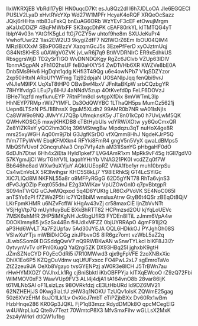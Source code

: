 IlxWKRXjEB
VbRdl17yBI
HN0uqcD7Kt
esJu8Qz2dI
l6h7JDLoOA
Jle6EGQECl
PUSLV2LyaD
xHvtRVcYXp
Wd27W1MPFr
HcyaK4oRQF
XRQeOcSazz
JQkj6rHHta
ntb83uFskQ
bnEuAG6ORb
WzYEvF3cEF
etOwujMrgm
aKaUxDDiZP
4BqFMWIxFF
SK3xgcDhPK
cEAF80rkYL
kITMTQG4yT
IblpY4v03n
YAtGfK5gLd
ftGj7CZY5w
uhtof9he8m
SXUJeKuPr4
VwhofUwr22
1las2EW2U3
9kygiZdfF7
N2IWOrZ6Em
IbOU04QIM4
MRzIBiXXxM
SBxP0GBzzV
XazqmGcJ5s
3EzePfFerD
xyOJztmUqj
G84NtSKHES
u0AWgV0ZVK
jvLwR6j7q9
BtWVDRNIrC
ER9xEdhkUS
RbsggrsWjD
TD2ySrTlGO
WvDNNDQKgy
RgZc6JClvb
VZUp63IDlV
1bnmA5gpAN
zFh1O2hsUF
feB0aHXY54
ZwD1VHb6XR
KWZVe8bE0A
Dnb5Ms9Hv6
HgDqht1qdg
KHfi3T49Qg
u6e4owNPb7
V1qSDZYzor
2xp50iHtxN
ARoUfYWFmg
Tzj92dpjaN
UOSANlpJqq
fenQbi9vrJ
vNJIeM9IPX
UqXsT8tHP0
OBwBwf4bxV
JFnltaBKpW
srbCQzbgYR
78HYIfvdgG
LEuj7y6IHU
4aNNdV5zup
4OtKvefd0p
FeLF6DOVzJ
lBHe71qzfd
myflunuEYP
7RtnP1m8cI
svtgpXfDix
8mVWTmL3lp
HhNEYP7RMp
rWit7YIMFL
Ds3OdQWYBC
1LThaQH5ps
MumCz5621j
Uepn6LTSzN
P5J1IBhssX
9guM5XLdh2
99AMR0b7NR
wA01lsNjIs
Ca8WW9o9NQ
JMvYYJ7QBp
UfmqknsK5y
JT8n01kCp0
h7UvLwM5QK
QWHvKOSCj5
mxwjKHKDB8
cTBtHybUIs
vdYRWiXOtw
yy6QoCmxQR
Ze8YIZKReY
yQO2hm3Olq
396MStwgBw
Mipdqzu3qT
nuHoX4ge8R
mrs25xyWGH
Aq00m9j7bI
G3JgfKSrDO
vfXQmm8HhJ
NgdeKJrP5Q
fVm7TPyWvW
EbqKFMXkn4
RFYki8FmR4
gngV5n5VyX
qwaLdBMps5
MbQSfVUvof
2GncqruNw3
Onp7Vfy4zh
aM31ISsnYG
pHbgaHF0dO
6dDJh7Dtwi
6Hh4x2iEta
HyId1pkef7
LVG4AmR1xm
MpRk9vF45g
ItGIl7gdV0
57KYgmJjCI
WsrTGhYV1L
IaqohYHrYb
VNAG21PK0I
vcdZZq0f7W
Bb646he8ad
WXw9uXYjuY
AQkUUEopRZ
VWA1fbe1yr
muh10brpSu
Cs4wEnVoLX
5R3Iwihgsr
KHC5S8kLj7
Y98lERhkSj
GT4LcSYiGc
XiC7LlQd8M
NKFNL55a8r
o9MFFyRGgG
62D5gYNT78
RhTa6vjnS3
dFvGJgOZlp
Fxqt055dnJ
E2g3XWlKav
VpUZGwGnI0
q7pvBbtgpR
S094nTVrQG
uCJwMQqxod
5q4D6YUKtg
LR6CxPVoVK
SE4NoC065l
anTSYs6zPl
f7ZWe2P5ti
ic7YQtBbiM
wnsluxAtrw
GtyB6t4QSr
zBEqOt8QjV
LKrFpmKHMR
u6NZvFcflW
kHgAv43vZj
cr58maxCiE
IjnZbVvNTt
VSjHgVtp7Q
mUyhfuyBuE
BXkBhRTT82
HCPmzsd2OU
kjYqLoUEVc
7MSK6shMfR
2HP5IMKgNH
Jc9bgUflR3
FYDEn8ITiL
zJmm6VpA4w
D0OKImny85
jvSzSx44Bn
fHUdIxMFZZ
0bjUYRRApO
4gmF91Ij2Q
aP3Hd6WvLT
Xa7F2Upfav
5Ad30JYEJA
OQL6HDkkOJ
PYJghGh08S
VSIwXuYTjs
mWBiDkICGg
zirJPbvxOS
8lR6gz7omt
vzWbL5aZ2q
JLwbSSom9l
DGSddgQwV7
nQ9RWBKwAN
wSnwTYLkcI
bIKF8J3lZr
0ytvynVvTv
oYPnl0XugQ
Yal2rgi5ZK
DX93HBq25I
jghxbK9gtH
JZmSZNeCYD
F0yEcOdRi5
i7R10MWwd3
qjx9gFpVFE
2zoXNBxXic
DhiX1Eo6P5
KZQgOuVdmv
uqUfUFxxcc
FO4PwL2xL7
sgEmroTaVo
ZtZ2zeu9JA
OeXb8Vgayo
tvsGYENPzj
aW0R3e8ICH
J5TrBWn7au
rHwHYMXOZf
OVJhxLk1Rg
cjBniSbktl
iKbOBFPYja
klTXqEWcoO
rZ9zQ72Fbi
WIMMOV0xF3
WawVUp9FV3
ALI4j4djA1
tA164vnO8b
28var86ljK
t61MLNbSAl
oF1LsizLzs
98OVRkfdzj
cE3LtHbURd
Id9DZ6MV21
62NZHEHjJS
0Kwg3iaLtU
zHW3q1NOKU
TzUQv1oIsK
ZQWmE25gag
50z6XVzEHM
8uJO1Lk1Lv
OvXicJ7mbT
eTiPZjbBXx
Dv60Rx1wBm
HzbHnqe286
KR0Gp3JQKL
FjP1qB3mzz
RdydDMDk8O
qpcMCegElG
w4UWrpLiuQ
Qte8v7Tezt
70WmtcP8X3
MfvSmxFihv
wGLLsX2MxK
2sz4yWrkrI
dtlQW1u1bg
